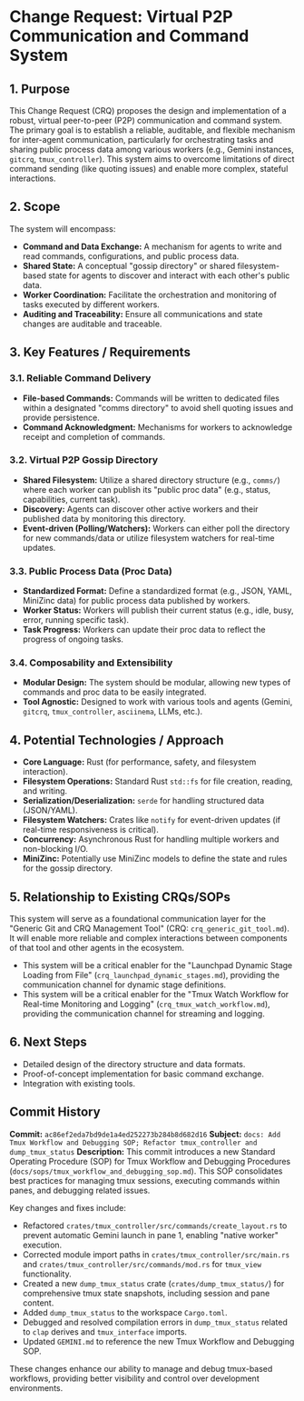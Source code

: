 # Change Request: Virtual P2P Communication and Command System

## 1. Purpose
This Change Request (CRQ) proposes the design and implementation of a robust, virtual peer-to-peer (P2P) communication and command system. The primary goal is to establish a reliable, auditable, and flexible mechanism for inter-agent communication, particularly for orchestrating tasks and sharing public process data among various workers (e.g., Gemini instances, `gitcrq`, `tmux_controller`). This system aims to overcome limitations of direct command sending (like quoting issues) and enable more complex, stateful interactions.

## 2. Scope
The system will encompass:
*   **Command and Data Exchange:** A mechanism for agents to write and read commands, configurations, and public process data.
*   **Shared State:** A conceptual "gossip directory" or shared filesystem-based state for agents to discover and interact with each other's public data.
*   **Worker Coordination:** Facilitate the orchestration and monitoring of tasks executed by different workers.
*   **Auditing and Traceability:** Ensure all communications and state changes are auditable and traceable.

## 3. Key Features / Requirements

### 3.1. Reliable Command Delivery
*   **File-based Commands:** Commands will be written to dedicated files within a designated "comms directory" to avoid shell quoting issues and provide persistence.
*   **Command Acknowledgment:** Mechanisms for workers to acknowledge receipt and completion of commands.

### 3.2. Virtual P2P Gossip Directory
*   **Shared Filesystem:** Utilize a shared directory structure (e.g., `comms/`) where each worker can publish its "public proc data" (e.g., status, capabilities, current task).
*   **Discovery:** Agents can discover other active workers and their published data by monitoring this directory.
*   **Event-driven (Polling/Watchers):** Workers can either poll the directory for new commands/data or utilize filesystem watchers for real-time updates.

### 3.3. Public Process Data (Proc Data)
*   **Standardized Format:** Define a standardized format (e.g., JSON, YAML, MiniZinc data) for public process data published by workers.
*   **Worker Status:** Workers will publish their current status (e.g., idle, busy, error, running specific task).
*   **Task Progress:** Workers can update their proc data to reflect the progress of ongoing tasks.

### 3.4. Composability and Extensibility
*   **Modular Design:** The system should be modular, allowing new types of commands and proc data to be easily integrated.
*   **Tool Agnostic:** Designed to work with various tools and agents (Gemini, `gitcrq`, `tmux_controller`, `asciinema`, LLMs, etc.).

## 4. Potential Technologies / Approach
*   **Core Language:** Rust (for performance, safety, and filesystem interaction).
*   **Filesystem Operations:** Standard Rust `std::fs` for file creation, reading, and writing.
*   **Serialization/Deserialization:** `serde` for handling structured data (JSON/YAML).
*   **Filesystem Watchers:** Crates like `notify` for event-driven updates (if real-time responsiveness is critical).
*   **Concurrency:** Asynchronous Rust for handling multiple workers and non-blocking I/O.
*   **MiniZinc:** Potentially use MiniZinc models to define the state and rules for the gossip directory.

## 5. Relationship to Existing CRQs/SOPs
This system will serve as a foundational communication layer for the "Generic Git and CRQ Management Tool" (CRQ: `crq_generic_git_tool.md`). It will enable more reliable and complex interactions between components of that tool and other agents in the ecosystem.
*   This system will be a critical enabler for the "Launchpad Dynamic Stage Loading from File" (`crq_launchpad_dynamic_stages.md`), providing the communication channel for dynamic stage definitions.
*   This system will be a critical enabler for the "Tmux Watch Workflow for Real-time Monitoring and Logging" (`crq_tmux_watch_workflow.md`), providing the communication channel for streaming and logging.

## 6. Next Steps
*   Detailed design of the directory structure and data formats.
*   Proof-of-concept implementation for basic command exchange.
*   Integration with existing tools.








## Commit History

**Commit:** `ac86ef2eda7bd9de1a4ed252273b284b8d682d16`
**Subject:** `docs: Add Tmux Workflow and Debugging SOP; Refactor tmux_controller and dump_tmux_status`
**Description:**
This commit introduces a new Standard Operating Procedure (SOP) for Tmux Workflow and Debugging Procedures (`docs/sops/tmux_workflow_and_debugging_sop.md`). This SOP consolidates best practices for managing tmux sessions, executing commands within panes, and debugging related issues.

Key changes and fixes include:
- Refactored `crates/tmux_controller/src/commands/create_layout.rs` to prevent automatic Gemini launch in pane 1, enabling "native worker" execution.
- Corrected module import paths in `crates/tmux_controller/src/main.rs` and `crates/tmux_controller/src/commands/mod.rs` for `tmux_view` functionality.
- Created a new `dump_tmux_status` crate (`crates/dump_tmux_status/`) for comprehensive tmux state snapshots, including session and pane content.
- Added `dump_tmux_status` to the workspace `Cargo.toml`.
- Debugged and resolved compilation errors in `dump_tmux_status` related to `clap` derives and `tmux_interface` imports.
- Updated `GEMINI.md` to reference the new Tmux Workflow and Debugging SOP.

These changes enhance our ability to manage and debug tmux-based workflows, providing better visibility and control over development environments.